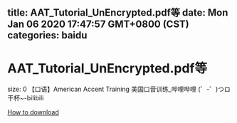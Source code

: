 
title: AAT_Tutorial_UnEncrypted.pdf等
date: Mon Jan 06 2020 17:47:57 GMT+0800 (CST)    
categories: baidu
---

# AAT_Tutorial_UnEncrypted.pdf等
size: 0
 【口语】American Accent Training 美国口音训练_哔哩哔哩 (゜-゜)つロ 干杯~-bilibili
 

[How to download](https://bpcam.bemobtrk.com/go/2ceec3aa-1ca2-46d6-b9ff-aaa5c184517c?jno=2119)